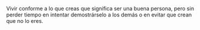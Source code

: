Vivir conforme a lo que creas que significa ser una buena persona, pero sin perder tiempo en intentar demostrárselo a los demás o en evitar que crean que no lo eres.